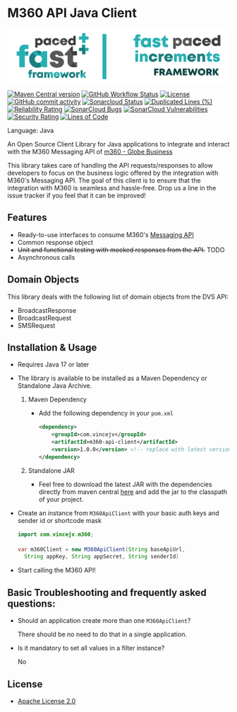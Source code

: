 # M360 API Java Client

<img src="banner.png" alt="FPI Framework" width="500"/>

[![Maven Central version](https://img.shields.io/maven-central/v/com.vincejv/dvs-apiclient?logo=apache-maven)](https://search.maven.org/artifact/com.vincejv/dtone-dvs-api-java-client-core)
[![GitHub Workflow Status](https://img.shields.io/github/workflow/status/vincejv/dtone-dvs-api-java-client/Maven%20Central%20deployment?label=CI/CD&logo=github)](https://github.com/vincejv/dtone-dvs-api-java-client/actions?query=workflow%3A%22Maven+Central+deployment%22)
[![License](https://img.shields.io/github/license/vincejv/dtone-dvs-api-java-client?logo=apache)](https://github.com/vincejv/dtone-dvs-api-java-client/blob/main/LICENSE)
[![GitHub commit activity](https://img.shields.io/github/commit-activity/m/vincejv/dtone-dvs-api-java-client?label=commits&logo=git)](https://github.com/vincejv/dtone-dvs-api-java-client/pulse)
[![Sonarcloud Status](https://sonarcloud.io/api/project_badges/measure?project=vincejv_dtone-dvs-api-java-client&metric=alert_status)](https://sonarcloud.io/dashboard?id=vincejv_dtone-dvs-api-java-client)
[![Duplicated Lines (%)](https://sonarcloud.io/api/project_badges/measure?project=vincejv_dtone-dvs-api-java-client&metric=duplicated_lines_density)](https://sonarcloud.io/dashboard?id=vincejv_dtone-dvs-api-java-client)
[![Reliability Rating](https://sonarcloud.io/api/project_badges/measure?project=vincejv_dtone-dvs-api-java-client&metric=reliability_rating)](https://sonarcloud.io/dashboard?id=vincejv_dtone-dvs-api-java-client)
[![SonarCloud Bugs](https://sonarcloud.io/api/project_badges/measure?project=vincejv_dtone-dvs-api-java-client&metric=bugs)](https://sonarcloud.io/component_measures/metric/reliability_rating/list?id=vincejv_dtone-dvs-api-java-client)
[![SonarCloud Vulnerabilities](https://sonarcloud.io/api/project_badges/measure?project=vincejv_dtone-dvs-api-java-client&metric=vulnerabilities)](https://sonarcloud.io/component_measures/metric/security_rating/list?id=vincejv_dtone-dvs-api-java-client)
[![Security Rating](https://sonarcloud.io/api/project_badges/measure?project=vincejv_dtone-dvs-api-java-client&metric=security_rating)](https://sonarcloud.io/dashboard?id=vincejv_dtone-dvs-api-java-client)
[![Lines of Code](https://sonarcloud.io/api/project_badges/measure?project=vincejv_dtone-dvs-api-java-client&metric=ncloc)](https://sonarcloud.io/dashboard?id=vincejv_dtone-dvs-api-java-client)

Language: Java

An Open Source Client Library for Java applications to integrate and interact with
the M360 Messaging API of [m360 - Globe Business](https://www.globe.com.ph/business/sme/solutions/sms-api.html)

This library takes care of handling the API requests/responses to allow developers to
focus on the business logic offered by the integration with M360's Messaging API. The goal of this
client is to ensure that the integration with M360 is seamless and hassle-free. Drop us a line in
the issue tracker if you feel that it can be improved!

## Features
- Ready-to-use interfaces to consume M360's [Messaging API](https://www.globe.com.ph/business/sme/solutions/sms-api.html)
- Common response object
- ~~Unit and functional testing with mocked responses from the API.~~ TODO
- Asynchronous calls

## Domain Objects
This library deals with the following list of domain objects from the DVS API:
 - BroadcastResponse
 - BroadcastRequest
 - SMSRequest

## Installation & Usage

- Requires Java 17 or later

- The library is available to be installed as a Maven Dependency or Standalone Java Archive.

    1. Maven Dependency

       - Add the following dependency in your `pom.xml`

           ```xml
           <dependency>
               <groupId>com.vincejv</groupId>
               <artifactId>m360-api-client</artifactId>
               <version>1.0.0</version> <!-- replace with latest version -->
           </dependency>
           ```
    2. Standalone JAR
        - Feel free to download the latest JAR with the dependencies directly from maven central [here](https://repo.maven.apache.org/maven2/com/vincejv/m360-api-client/)
        and add the jar to the classpath of your project.
  
- Create an instance from `M360ApiClient` with your basic auth keys and sender id or shortcode mask
    ```java
    import com.vincejv.m360;
    
    var m360Client = new M360ApiClient(String baseApiUrl, 
      String appKey, String appSecret, String senderId)
    ```
- Start calling the M360 API!

## Basic Troubleshooting and frequently asked questions:

- Should an application create more than one `M360ApiClient`?
    
    There should be no need to do that in a single application.
    
- Is it mandatory to set all values in a filter instance?
    
    No

## License
- [Apache License 2.0](http://www.apache.org/licenses/LICENSE-2.0.txt)
